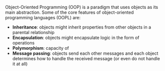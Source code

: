Object-Oriented Programming (OOP) is a paradigm that uses objects as its main abstraction. Some of the core features of object-oriented programming languages (OOPL) are:
- **Inheritance**: objects might inherit properties from other objects in a parental relationship
- **Encapsulation**: objects might encapsulate logic in the form of operations
- **Polymorphism**: capacity of
- **Message passing**: objects send each other messages and each object determines how to handle the received message (or even do not handle it at all)